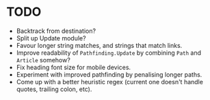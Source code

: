 # TODO

* Backtrack from destination?
* Split up Update module?
* Favour longer string matches, and strings that match links.
* Improve readability of `Pathfinding.Update` by combining `Path` and `Article` somehow?
* Fix heading font size for mobile devices.
* Experiment with improved pathfinding by penalising longer paths.
* Come up with a better heuristic regex (current one doesn't handle quotes, trailing colon, etc).